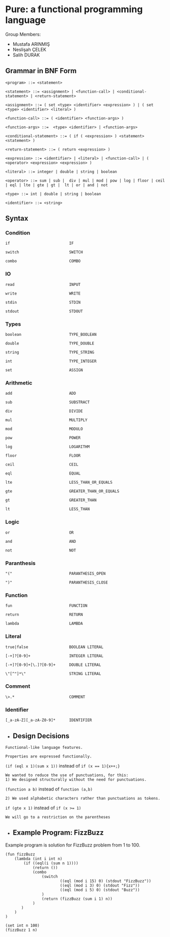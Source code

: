 # Pure: a functional programming language
Group Members: 
* Mustafa ARINMIŞ 
* Neslişah ÇELEK 
* Salih DURAK  


## Grammar in BNF Form
```
<program> ::= <statement>

<statement> ::= <assignment> | <function-call> | <conditional-statement> | <return-statement> 

<assignment> ::= ( set <type> <identifier> <expression> ) | ( set <type> <identifier> <literal> )

<function-call> ::= ( <identifier> <function-args> )

<function-args> ::=  <type> <identifier> | <function-args>  

<conditional-statement> ::= ( if ( <expression> ) <statement> <statement> )

<return-statement> ::= ( return <expression> )

<expression> ::= <identifier> | <literal> | <function-call> | ( <operator> <expression> <expression> )

<literal> ::= integer | double | string | boolean

<operator> ::= sum | sub |  div | mul | mod | pow | log | floor | ceil | eql | lte | gte | gt |  lt | or | and | not   

<type> ::= int | double | string | boolean

<identifier> ::= <string>
```

## Syntax
### Condition
```
if                          IF

switch                      SWITCH

combo                       COMBO
```

### IO
```
read                        INPUT

write                       WRITE

stdin                       STDIN

stdout                      STDOUT
```

### Types
```
boolean                     TYPE_BOOLEAN

double                      TYPE_DOUBLE

string                      TYPE_STRING

int                         TYPE_INTEGER

set                         ASSIGN
```

### Arithmetic
```
add                         ADD

sub                         SUBSTRACT

div                         DIVIDE

mul                         MULTIPLY

mod                         MODULO

pow                         POWER

log                         LOGARITHM

floor                       FLOOR

ceil                        CEIL

eql                         EQUAL

lte                         LESS_THAN_OR_EQUALS

gte                         GREATER_THAN_OR_EQUALS 

gt                          GREATER_THAN

lt                          LESS_THAN
```

### Logic
```
or                          OR

and                         AND

not                         NOT
```

### Paranthesis
```
"("   			            PARANTHESIS_OPEN

")"   		                PARANTHESIS_CLOSE
```

### Function
```
fun                         FUNCTION

return                      RETURN

lambda                      LAMBDA
```

### Literal
```
true|false                  BOOLEAN LITERAL

[-+]?[0-9]+                 INTEGER LITERAL 

[-+]?[0-9]+[\.]?[0-9]+      DOUBLE LITERAL

\"[^"]*\"                   STRING LITERAL
```

### Comment
```
\>.*                        COMMENT
```

### Identifier
```
[_a-zA-Z][_a-zA-Z0-9]*      IDENTIFIER
```

- ## Design Decisions
```
Functional-like language features.

Properties are expressed functionally.
```
```(if (eql x 1)(sum x 1))```
instead of 
```if (x == 1){x++;}```
```
We wanted to reduce the use of punctuations, for this: 
1) We designed structurally without the need for punctuations.
```
```(function a b)```
instead of 
```function (a,b)```
```
2) We used alphabetic characters rather than punctuations as tokens.  
```
```if (gte x 1)```
instead of 
```if (x >= 1)```
```
We will go to a restriction on the parentheses
```

- ## Example Program: FizzBuzz
Example program is solution for FizzBuzz problem from 1 to 100.
```
(fun fizzBuzz
    (lambda (int i int n) 
        (if ((eql(i (sum n 1))))
            (return ())
            (combo 
                (switch
                        ((eql (mod i 15) 0) (stdout "FizzBuzz"))
                        ((eql (mod i 3) 0) (stdout "Fizz"))
                        ((eql (mod i 5) 0) (stdout "Buzz"))
                )
                (return (fizzBuzz (sum i 1) n))
            )
       )
    )
)

(set int n 100)
(fizzBuzz 1 n)
```
